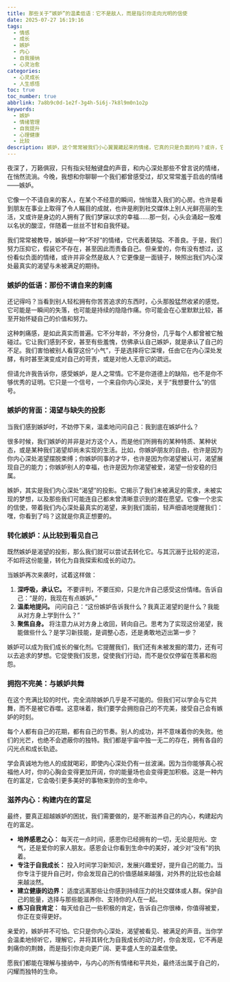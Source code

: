 ```yaml
---
title: 那些关于“嫉妒”的温柔低语：它不是敌人，而是指引你走向光明的信使
date: 2025-07-27 16:19:16
tags:
  - 情感
  - 成长
  - 嫉妒
  - 内心
  - 自我接纳
  - 心灵治愈
categories: 
  - 心灵成长
  - 人生感悟
toc: true
toc_number: true
abbrlink: 7a8b9c0d-1e2f-3g4h-5i6j-7k8l9m0n1o2p
keywords:
  - 嫉妒
  - 情绪管理
  - 自我提升
  - 心理健康
  - 比较
description: 嫉妒，这个常常被我们小心翼翼藏起来的情绪，它真的只是负面的吗？或许，它更像是一面镜子，映照出我们内心深处最真实的渴望与未被满足的期待。这篇文章将带你温柔地剖析嫉妒，理解它背后的深层含义，并学会如何将这份看似刺痛的情绪，转化为指引我们走向自我成长与内心富足的温柔力量。
---
```


夜深了，万籁俱寂，只有指尖轻触键盘的声音，和内心深处那些不曾言说的情绪，在悄然流淌。今晚，我想和你聊聊一个我们都曾感受过，却又常常羞于启齿的情绪——嫉妒。

它像一个不请自来的客人，在某个不经意的瞬间，悄悄潜入我们的心房。也许是看到朋友在事业上取得了令人瞩目的成就，也许是刷到社交媒体上别人光鲜亮丽的生活，又或许是身边的人拥有了我们梦寐以求的幸福……那一刻，心头会涌起一股难以名状的酸涩，伴随着一丝丝不甘和自我怀疑。

我们常常被教导，嫉妒是一种“不好”的情绪，它代表着狭隘、不善良。于是，我们努力压抑它，假装它不存在，甚至因此而责备自己。但亲爱的，你有没有想过，这份看似负面的情绪，或许并非全然是敌人？它更像是一面镜子，映照出我们内心深处最真实的渴望与未被满足的期待。

### 嫉妒的低语：那份不请自来的刺痛

还记得吗？当看到别人轻松拥有你苦苦追求的东西时，心头那股猛然收紧的感觉。它可能是一瞬间的失落，也可能是持续的隐隐作痛。你可能会在心里默默比较，甚至开始怀疑自己的价值和努力。

这种刺痛感，是如此真实而普遍。它不分年龄，不分身份，几乎每个人都曾被它触碰过。它让我们感到不安，甚至有些羞愧，仿佛承认自己嫉妒，就是承认了自己的不足。我们害怕被别人看穿这份“小气”，于是选择将它深埋，任由它在内心深处发酵，有时甚至演变成对自己的苛责，或是对他人无意识的疏远。

但请允许我告诉你，感受嫉妒，是人之常情。它不是你道德上的缺陷，也不是你不够优秀的证明。它只是一个信号，一个来自你内心深处，关于“我想要什么”的信号。

### 嫉妒的背面：渴望与缺失的投影

当我们感到嫉妒时，不妨停下来，温柔地问问自己：我到底在嫉妒什么？

很多时候，我们嫉妒的并非是对方这个人，而是他们所拥有的某种特质、某种状态，或是某种我们渴望却尚未实现的生活。比如，你嫉妒朋友的自由，也许是因为你内心深处渴望摆脱束缚；你嫉妒同事的才华，也许是因为你渴望被认可，渴望展现自己的能力；你嫉妒别人的幸福，也许是因为你渴望被爱，渴望一份安稳的归属。

嫉妒，其实是我们内心深处“渴望”的投影。它揭示了我们未被满足的需求，未被实现的梦想，以及那些我们可能连自己都未曾清晰意识到的潜在愿望。它像一个忠实的信使，带着我们内心深处最真实的渴望，来到我们面前，轻声细语地提醒我们：嘿，你看到了吗？这就是你真正想要的。

### 转化嫉妒：从比较到看见自己

既然嫉妒是渴望的投影，那么我们就可以尝试去转化它。与其沉溺于比较的泥沼，不如将这份能量，转化为自我探索和成长的动力。

当嫉妒再次来袭时，试着这样做：

1.  **深呼吸，承认它。** 不要评判，不要压抑，只是允许自己感受这份情绪。告诉自己：“是的，我现在有点嫉妒。”
2.  **温柔地提问。** 问问自己：“这份嫉妒告诉我什么？我真正渴望的是什么？我能从对方身上学到什么？”
3.  **聚焦自身。** 将注意力从对方身上收回，转向自己。思考为了实现这份渴望，我能做些什么？是学习新技能，是调整心态，还是勇敢地迈出第一步？

嫉妒可以成为我们成长的催化剂。它提醒我们，我们还有未被发掘的潜力，还有可以去追求的梦想。它促使我们反思，促使我们行动，而不是仅仅停留在羡慕和抱怨。

### 拥抱不完美：与嫉妒共舞

在这个充满比较的时代，完全消除嫉妒几乎是不可能的。但我们可以学会与它共舞，而不是被它吞噬。这意味着，我们要学会拥抱自己的不完美，接受自己会有嫉妒的时刻。

每个人都有自己的花期，都有自己的节奏。别人的成功，并不意味着你的失败。他们的光芒，也绝不会遮蔽你的独特。我们都是宇宙中独一无二的存在，拥有各自的闪光点和成长轨迹。

学会真诚地为他人的成就喝彩，即使内心深处仍有一丝波澜。因为当你能够真心祝福他人时，你的心胸会变得更加开阔，你的能量场也会变得更加积极。这是一种内在的富足，它会吸引更多美好的事物来到你的生命中。

### 滋养内心：构建内在的富足

最终，要真正超越嫉妒的困扰，我们需要做的，是不断滋养自己的内心，构建起内在的富足。

*   **培养感恩之心：** 每天花一点时间，感恩你已经拥有的一切，无论是阳光、空气，还是爱你的家人朋友。感恩会让你看到生命中的美好，减少对“没有”的执着。
*   **专注于自我成长：** 投入时间学习新知识，发展兴趣爱好，提升自己的能力。当你专注于提升自己时，你会发现自己的价值感越来越强，对外界的比较也会越来越淡然。
*   **建立健康的边界：** 适度远离那些让你感到持续压力的社交媒体或人群。保护自己的能量，选择与那些能滋养你、支持你的人在一起。
*   **练习自我肯定：** 每天给自己一些积极的肯定，告诉自己你很棒，你值得被爱，你正在变得更好。

亲爱的，嫉妒并不可怕。它只是你内心深处，渴望被看见、被满足的声音。当你学会温柔地倾听它，理解它，并将其转化为自我成长的动力时，你会发现，它不再是刺痛你的荆棘，而是指引你走向更广阔、更丰盛人生的温柔信使。

愿我们都能在理解与接纳中，与内心的所有情绪和平共处，最终活出属于自己的，闪耀而独特的生命。